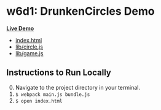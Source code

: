 # w6d1: DrunkenCircles Demo

**[Live Demo][live-demo]**

* [index.html][index.html]
* [lib/circle.js][circle.js]
* [lib/game.js][game.js]

[live-demo]: http://appacademy.github.io/DrunkenCircles/
[index.html]: index.html
[circle.js]: lib/circle.js
[game.js]: lib/game.js

## Instructions to Run Locally

0. Navigate to the project directory in your terminal.
0. `$ webpack main.js bundle.js`
0. `$ open index.html`
